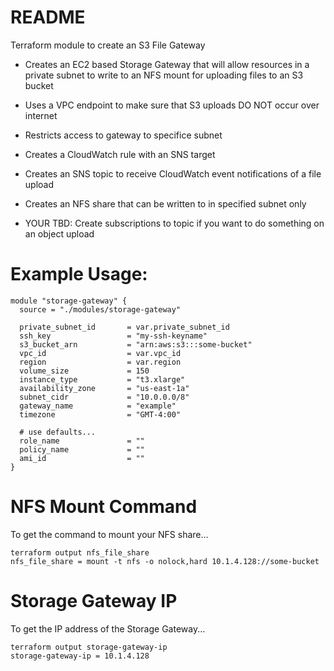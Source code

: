 # README

Terraform module to create an S3 File Gateway

* Creates an EC2 based Storage Gateway that will allow resources in
  a private subnet to write to an NFS mount for uploading files to
  an S3 bucket

* Uses a VPC endpoint to make sure that S3 uploads DO NOT occur over
  internet
  
* Restricts access to gateway to specifice subnet

* Creates a CloudWatch rule with an SNS target

* Creates an SNS topic to receive CloudWatch event notifications of
  a file upload

* Creates an NFS share that can be written to in specified subnet only

* YOUR TBD: Create subscriptions to topic if you want to do something on
  an object upload


# Example Usage:

```
module "storage-gateway" {
  source = "./modules/storage-gateway"
  
  private_subnet_id       = var.private_subnet_id
  ssh_key                 = "my-ssh-keyname"
  s3_bucket_arn           = "arn:aws:s3:::some-bucket"
  vpc_id                  = var.vpc_id
  region                  = var.region
  volume_size             = 150
  instance_type           = "t3.xlarge"
  availability_zone       = "us-east-1a"
  subnet_cidr             = "10.0.0.0/8"
  gateway_name            = "example"
  timezone                = "GMT-4:00"
  
  # use defaults...
  role_name               = ""
  policy_name             = ""
  ami_id                  = ""
}
```

# NFS Mount Command

To get the command to mount your NFS share...

```
terraform output nfs_file_share
nfs_file_share = mount -t nfs -o nolock,hard 10.1.4.128://some-bucket
```

# Storage Gateway IP

To get the IP address of the Storage Gateway...
```
terraform output storage-gateway-ip
storage-gateway-ip = 10.1.4.128
```

